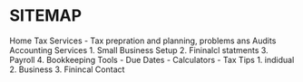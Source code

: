 # SITEMAP
Home
Tax Services
        - Tax prepration and planning, problems ans Audits 
Accounting Services
        1. Small Business Setup
        2. Fininalcl statments
        3. Payroll
        4. Bookkeeping
Tools
    -  Due Dates
    -  Calculators
    -  Tax Tips
        1. indidual 
        2. Business
        3. Finincal 
Contact



